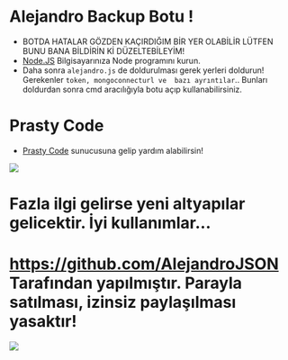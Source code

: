 # Alejandro Backup Botu !

* BOTDA HATALAR GÖZDEN KAÇIRDIĞIM BİR YER OLABİLİR LÜTFEN BUNU BANA BİLDİRİN Kİ DÜZELTEBİLEYİM!
* [Node.JS](https://nodejs.org/en/) Bilgisayarınıza Node programını kurun.
* Daha sonra `alejandro.js` de doldurulması gerek yerleri doldurun! Gerekenler `token, mongoconnecturl ve  bazı ayrıntılar`..
Bunları doldurdan sonra cmd aracılığıyla botu açıp kullanabilirsiniz.

# Prasty Code 

* [Prasty Code](https://discord.gg/tXbR8MSWu7) sunucusuna gelip yardım alabilirsin!

<img src="https://cdn.discordapp.com/attachments/814979135318261820/816601298875056150/standard_2.gif">

# Fazla ilgi gelirse yeni altyapılar gelicektir. İyi kullanımlar...

# https://github.com/AlejandroJSON Tarafından yapılmıştır. Parayla satılması, izinsiz paylaşılması yasaktır!

<img src="https://cdn.discordapp.com/attachments/814979135318261820/816604447265783828/standard.gif">
